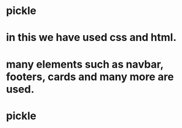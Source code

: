 # pickle

# in this we have used css and html.

# many elements such as navbar, footers, cards and many more are used.
# pickle
